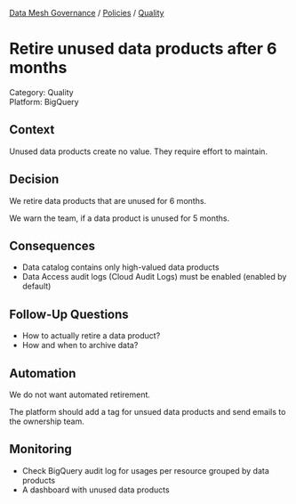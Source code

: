 [Data Mesh Governance](https://www.datamesh-governance.com/) / [Policies](https://www.datamesh-governance.com/#policies) / [Quality](https://www.datamesh-governance.com/#quality)

# Retire unused data products after 6 months

Category: Quality  
Platform: BigQuery  

## Context

Unused data products create no value. 
They require effort to maintain.

## Decision

We retire data products that are unused for 6 months.

We warn the team, if a data product is unused for 5 months.

## Consequences

- Data catalog contains only high-valued data products
- Data Access audit logs (Cloud Audit Logs) must be enabled (enabled by default)

## Follow-Up Questions

- How to actually retire a data product?
- How and when to archive data?

## Automation

We do not want automated retirement.

The platform should add a tag for unsued data products and send emails to the ownership team.

## Monitoring

- Check BigQuery audit log for usages per resource grouped by data products
- A dashboard with unused data products
